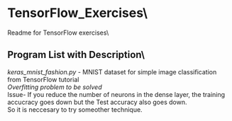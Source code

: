 # TensorFlow_Exercises\
Readme for TensorFlow exercises\

## Program List with Description\
*keras_mnist_fashion.py* - MNIST dataset for simple image classification from TensorFlow tutorial\
                           *Overfitting problem to be solved*\
                           Issue- If you reduce the number of neurons in the dense layer, the training accucracy goes down but the Test accuracy also goes down.\
                                  So it is neccesary to try someother technique.
                                 
